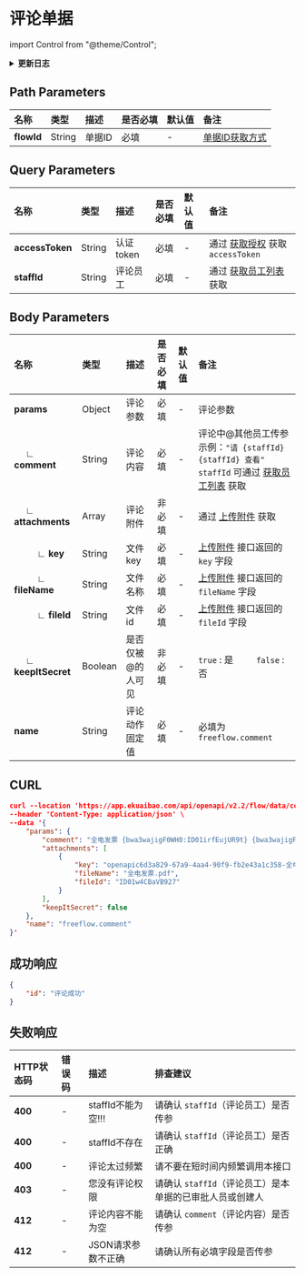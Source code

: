 # 评论单据

import Control from "@theme/Control";

<Control
method="POST"
url="/api/openapi/v2.2/flow/data/comment/$`flowId`"
/>

<details>
  <summary><b>更新日志</b></summary>
  <div>

- [**1.22.0**](/updateLog/update-log#1220)
  - 🆕 新增了本接口。

</div>
</details>


## Path Parameters

| 名称         | 类型 | 描述 | 是否必填 | 默认值 | 备注 |
|:-----------| :--- | :--- | :--- |:--- | :--- |
| **flowId** | String  | 单据ID | 必填 | - | [单据ID获取方式](/docs/open-api/flows/question-answer#问题一) |

## Query Parameters

| 名称 | 类型 | 描述      | 是否必填 | 默认值 | 备注 |
| :--- | :--- |:--------| :--- |:--- | :--- |
| **accessToken** | String | 认证token | 必填 | - | 通过 [获取授权](/docs/open-api/getting-started/auth) 获取 `accessToken` |
| **staffId** | String | 评论员工    | 必填 | - | 通过 [获取员工列表](/docs/open-api/corporation/get-all-staffs) 获取 |

## Body Parameters

| 名称                             | 类型      | 描述        | 是否必填 | 默认值 | 备注                                                                                                                 |
|:-------------------------------|:--------|:----------|:-----|:----|:-------------------------------------------------------------------------------------------------------------------|
| **params**                     | Object  | 评论参数      | 必填   | -   | 评论参数                                                                                                               |
| **&emsp; ∟ comment**           | String  | 评论内容      | 必填   | -   | 评论中@其他员工传参示例：`"请 {staffId} {staffId} 查看"`<br/>`staffId` 可通过 [获取员工列表](/docs/open-api/corporation/get-all-staffs) 获取 |
| **&emsp; ∟ attachments**       | Array   | 评论附件      | 非必填  | -   | 通过 [上传附件](/docs/open-api/attachment/attachment-upload) 获取                                                          |
| **&emsp; &emsp; ∟ key**        | String  | 文件key     | 必填   | -   | [上传附件](/docs/open-api/attachment/attachment-upload) 接口返回的 `key` 字段                                                 |
| **&emsp; &emsp; ∟ fileName**   | String  | 文件名称      | 必填   | -   | [上传附件](/docs/open-api/attachment/attachment-upload) 接口返回的 `fileName` 字段                                            |
| **&emsp; &emsp; ∟ fileId**     | String  | 文件id      | 必填   | -   | [上传附件](/docs/open-api/attachment/attachment-upload) 接口返回的 `fileId` 字段                                              |
| **&emsp; ∟ keepItSecret**      | Boolean | 是否仅被@的人可见 | 非必填  | -   | `true` : 是 &emsp;&emsp; `false` : 否                                                                                |
| **name**                       | String  | 评论动作固定值   | 必填   | -   | 必填为 `freeflow.comment`                                                                                             |

## CURL
```json
curl --location 'https://app.ekuaibao.com/api/openapi/v2.2/flow/data/comment/$ID01w4CB9r1o1F?accessToken=ID01w4CBaTfKVh%3Abwa3wajigF0WH0&staffId=bwa3wajigF0WH0%3AID_3lokDfb1p5w' \
--header 'Content-Type: application/json' \
--data '{
    "params": {
        "comment": "全电发票 {bwa3wajigF0WH0:ID01irfEujUR9t} {bwa3wajigF0WH0:ID01irfEujURX1}",
        "attachments": [
            {
                "key": "openapic6d3a829-67a9-4aa4-90f9-fb2e43a1c358-全电发票.pdf",
                "fileName": "全电发票.pdf",
                "fileId": "ID01w4CBaVB927"
            }
        ],
        "keepItSecret": false
    },
    "name": "freeflow.comment"
}'
```

## 成功响应
```json
{
    "id": "评论成功"
}
```

## 失败响应

| HTTP状态码 | 错误码 | 描述               | 排查建议                              |
|:--------| :--- |:-----------------|:----------------------------------|
| **400** | - | staffId不能为空!!!   | 请确认 `staffId`（评论员工）是否传参           | 
| **400** | - | staffId不存在       | 请确认 `staffId`（评论员工）是否正确           | 
| **400** | - | 评论太过频繁           | 请不要在短时间内频繁调用本接口                   | 
| **403** | - | 您没有评论权限           | 请确认 `staffId`（评论员工）是本单据的已审批人员或创建人 | 
| **412** | - | 评论内容不能为空         | 请确认 `comment`（评论内容）是否传参           | 
| **412** | - | JSON请求参数不正确      | 请确认所有必填字段是否传参                     | 
